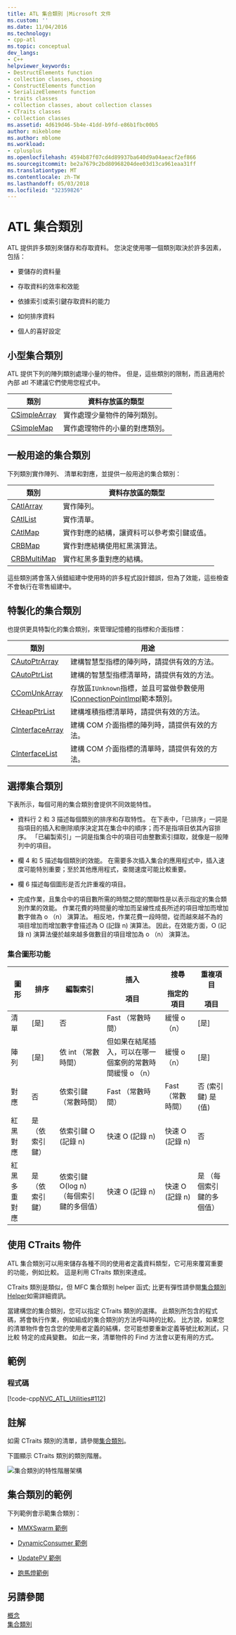```yaml
---
title: ATL 集合類別 |Microsoft 文件
ms.custom: ''
ms.date: 11/04/2016
ms.technology:
- cpp-atl
ms.topic: conceptual
dev_langs:
- C++
helpviewer_keywords:
- DestructElements function
- collection classes, choosing
- ConstructElements function
- SerializeElements function
- traits classes
- collection classes, about collection classes
- CTraits classes
- collection classes
ms.assetid: 4d619d46-5b4e-41dd-b9fd-e86b1fbc00b5
author: mikeblome
ms.author: mblome
ms.workload:
- cplusplus
ms.openlocfilehash: 4594b87f07cd4d89937ba640d9a04aeacf2ef866
ms.sourcegitcommit: be2a7679c2bd80968204dee03d13ca961eaa31ff
ms.translationtype: MT
ms.contentlocale: zh-TW
ms.lasthandoff: 05/03/2018
ms.locfileid: "32359826"
---
```

# <a name="atl-collection-classes"></a>ATL 集合類別
ATL 提供許多類別來儲存和存取資料。 您決定使用哪一個類別取決於許多因素，包括：  
  
-   要儲存的資料量  
  
-   存取資料的效率和效能  
  
-   依據索引或索引鍵存取資料的能力  
  
-   如何排序資料  
  
-   個人的喜好設定  
  
## <a name="small-collection-classes"></a>小型集合類別  
 ATL 提供下列的陣列類別處理小量的物件。 但是，這些類別的限制，而且適用於內部 atl 不建議它們使用您程式中。  
  
|類別|資料存放區的類型|  
|-----------|--------------------------|  
|[CSimpleArray](../atl/reference/csimplearray-class.md)|實作處理少量物件的陣列類別。|  
|[CSimpleMap](../atl/reference/csimplemap-class.md)|實作處理物件的小量的對應類別。|  
  
## <a name="general-purpose-collection-classes"></a>一般用途的集合類別  
 下列類別實作陣列、 清單和對應，並提供一般用途的集合類別：  
  
|類別|資料存放區的類型|  
|-----------|--------------------------|  
|[CAtlArray](../atl/reference/catlarray-class.md)|實作陣列。|  
|[CAtlList](../atl/reference/catllist-class.md)|實作清單。|  
|[CAtlMap](../atl/reference/catlmap-class.md)|實作對應的結構，讓資料可以參考索引鍵或值。|  
|[CRBMap](../atl/reference/crbmap-class.md)|實作對應結構使用紅黑演算法。|  
|[CRBMultiMap](../atl/reference/crbmultimap-class.md)|實作紅黑多重對應的結構。|  
  
 這些類別將會落入偵錯組建中使用時的許多程式設計錯誤，但為了效能，這些檢查不會執行在零售組建中。  
  
## <a name="specialized-collection-classes"></a>特製化的集合類別  
 也提供更具特製化的集合類別，來管理記憶體的指標和介面指標：  
  
|類別|用途|  
|-----------|-------------|  
|[CAutoPtrArray](../atl/reference/cautoptrarray-class.md)|建構智慧型指標的陣列時，請提供有效的方法。|  
|[CAutoPtrList](../atl/reference/cautoptrlist-class.md)|建構的智慧型指標清單時，請提供有效的方法。|  
|[CComUnkArray](../atl/reference/ccomunkarray-class.md)|存放區`IUnknown`指標，並且可當做參數使用[IConnectionPointImpl](../atl/reference/iconnectionpointimpl-class.md)範本類別。|  
|[CHeapPtrList](../atl/reference/cheapptrlist-class.md)|建構堆積指標清單時，請提供有效的方法。|  
|[CInterfaceArray](../atl/reference/cinterfacearray-class.md)|建構 COM 介面指標的陣列時，請提供有效的方法。|  
|[CInterfaceList](../atl/reference/cinterfacelist-class.md)|建構 COM 介面指標的清單時，請提供有效的方法。|  
  
## <a name="choosing-a-collection-class"></a>選擇集合類別  
 下表所示，每個可用的集合類別會提供不同效能特性。  
  
-   資料行 2 和 3 描述每個類別的排序和存取特性。 在下表中，「已排序」一詞是指項目的插入和刪除順序決定其在集合中的順序；而不是指項目依其內容排序。 「已編製索引」一詞是指集合中的項目可由整數索引擷取，就像是一般陣列中的項目。  
  
-   欄 4 和 5 描述每個類別的效能。 在需要多次插入集合的應用程式中，插入速度可能特別重要；至於其他應用程式，查閱速度可能比較重要。  
  
-   欄 6 描述每個圖形是否允許重複的項目。  
  
-   完成作業，且集合中的項目數所需的時間之間的關聯性是以表示指定的集合類別作業的效能。 作業花費的時間量的增加而呈線性成長所述的項目增加而增加數字做為 o （n） 演算法。 相反地，作業花費一段時間，從而越來越不為的項目增加而增加數字會描述為 O (記錄 n) 演算法。 因此，在效能方面，O (記錄 n) 演算法優於越來越多做數目的項目增加為 o （n） 演算法。  
  
### <a name="collection-shape-features"></a>集合圖形功能  
  
|圖形|排序|編製索引|插入<br /><br /> 項目|搜尋<br /><br /> 指定的項目|重複項目<br /><br /> 項目|  
|-----------|--------------|--------------|---------------------------|--------------------------------------|-----------------------------|  
|清單|[是]|否|Fast （常數時間）|緩慢 o （n）|[是]|  
|陣列|[是]|依 int （常數時間）|但如果在結尾插入，可以在哪一個案例的常數時間緩慢 o （n）|緩慢 o （n）|[是]|  
|對應|否|依索引鍵 （常數時間）|Fast （常數時間）|Fast （常數時間）|否 (索引鍵) 是 (值)|  
|紅黑對應|是 （依索引鍵）|依索引鍵 O (記錄 n)|快速 O (記錄 n)|快速 O (記錄 n)|否|  
|紅黑多重對應|是 （依索引鍵）|依索引鍵 O(log n) （每個索引鍵的多個值）|快速 O (記錄 n)|快速 O (記錄 n)|是 （每個索引鍵的多個值）|  
  
## <a name="using-ctraits-objects"></a>使用 CTraits 物件  
 ATL 集合類別可以用來儲存各種不同的使用者定義資料類型，它可用來覆寫重要的功能，例如比較。 這是利用 CTraits 類別來達成。  
  
 CTraits 類別是類似，但 MFC 集合類別 helper 函式; 比更有彈性請參閱[集合類別 Helper](../mfc/reference/collection-class-helpers.md)如需詳細資訊。  
  
 當建構您的集合類別，您可以指定 CTraits 類別的選擇。 此類別所包含的程式碼，將會執行作業，例如組成的集合類別的方法呼叫時的比較。 比方說，如果您的清單物件會包含您的使用者定義的結構，您可能想要重新定義等號比較測試，只比較 特定的成員變數。 如此一來，清單物件的 Find 方法會以更有用的方式。  
  
## <a name="example"></a>範例  
  
### <a name="code"></a>程式碼  
 [!code-cpp[NVC_ATL_Utilities#112](../atl/codesnippet/cpp/atl-collection-classes_1.cpp)]  
  
## <a name="comments"></a>註解  
 如需 CTraits 類別的清單，請參閱[集合類別](../atl/collection-classes.md)。  
  
 下圖顯示 CTraits 類別的類別階層。  
  
 ![集合類別的特性階層架構](../atl/media/vctraitscollectionclasseshierarchy.gif "vctraitscollectionclasseshierarchy")  
  
## <a name="collection-classes-samples"></a>集合類別的範例  
 下列範例會示範集合類別：  
  
-   [MMXSwarm 範例](../visual-cpp-samples.md)  
  
-   [DynamicConsumer 範例](../visual-cpp-samples.md)  
  
-   [UpdatePV 範例](../visual-cpp-samples.md)  
  
-   [跑馬燈範例](../visual-cpp-samples.md)  
  
## <a name="see-also"></a>另請參閱  
 [概念](../atl/active-template-library-atl-concepts.md)   
 [集合類別](../atl/collection-classes.md)

